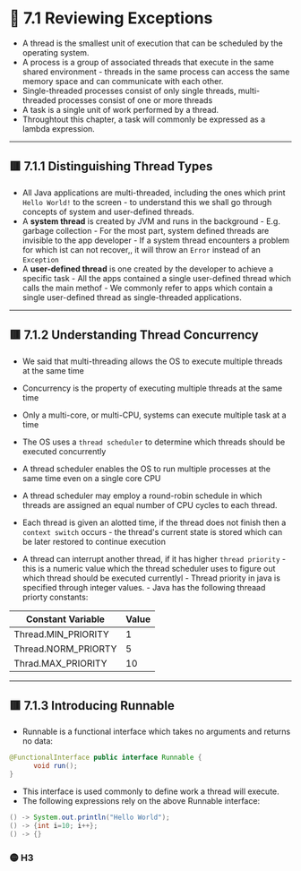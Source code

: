 <link href="../../styles.css" rel="stylesheet"></link>


# 🧠 7.1 Reviewing Exceptions

* A thread is the smallest unit of execution that can be scheduled by the operating system.
* A process is a group of associated threads that execute in the same shared environment - threads in the same process can access the same memory space and can communicate with each other.
* Single-threaded processes consist of only single threads, multi-threaded processes consist of one or more threads
* A task is a single unit of work performed by a thread.
* Throughtout this chapter, a task will commonly be expressed as a lambda expression.

<hr>

## 🟥 7.1.1 Distinguishing Thread Types
* All Java applications are multi-threaded, including the ones which print `Hello World!` to the screen - to understand this we shall go through concepts of system and user-defined threads.
* A **system thread** is created by JVM and runs in the background
      - E.g. garbage collection
      - For the most part, system defined threads are invisible to the app developer
      - If a system thread encounters a problem for which ist can not recover,, it will throw an `Error` instead of an `Exception`
* A **user-defined thread** is one created by the developer to achieve a specific task
      - All the apps contained a single user-defined thread which calls the main methof
      - We commonly refer to apps which contain a single user-defined thread as single-threaded applications.

<hr>

## 🟥 7.1.2 Understanding Thread Concurrency
* We said that multi-threading allows the OS to execute multiple threads at the same time
* Concurrency is the property of executing multiple threads at the same time
* Only a multi-core, or multi-CPU, systems can execute multiple task at a time
* The OS uses a `thread scheduler` to determine which threads should be executed concurrently
* A thread scheduler enables the OS to run multiple processes at the same time even on a single core CPU
* A thread scheduler may employ a round-robin schedule in which threads are assigned an equal number of CPU cycles to each thread.
* Each thread is given an alotted time, if the thread does not finish then a `context switch` occurs - the thread's current state is stored which can be later restored to continue execution

* A thread can interrupt another thread, if it has higher `thread priority` - this is a numeric value which the thread scheduler uses to figure out which thread should be executed currentlyl
      - Thread priority in java is specified through integer values.
      - Java has the following threaad priorty constants:

| Constant Variable | Value  |
| ----------------- | ------ |
| Thread.MIN_PRIORITY | 1    |
| Thread.NORM_PRIORTY | 5    |
| Thrad.MAX_PRIORITY  | 10   |

<hr>

## 🟥 7.1.3 Introducing Runnable
* Runnable is a functional interface which takes no arguments and returns no data:
```java
@FunctionalInterface public interface Runnable {
      void run();
}
```
* This interface is used commonly to define work a thread will execute.
* The following expressions rely on the above Runnable interface:
```java
() -> System.out.println("Hello World");
() -> {int i=10; i++};
() -> {}
```

### 🟡 H3
